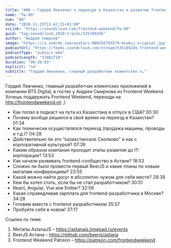 ```yaml
---
title: "#80 – Гордей Левченко о переезде в Казахстан и развитии frontend-сообщества в Астане"
name: "fw-80"
num: "80"
date: "2018-11-25T13:42:31+01:00"
scLink: "https://soundcloud.com/frontend-weekend/fw-80"
guid: "tag:soundcloud,2010:tracks/535189245"
author: "Андрей Смирнов"
image: "https://i1.sndcdn.com/avatars-000358703579-bnobxj-original.jpg"
podcastUrl: "https://feeds.soundcloud.com/stream/535189245-frontend-weekend-fw-80.m4a"
podcastType: "audio/x-m4a"
podcastLength: "37882710"
duration: "00:39:03"
explicit: "no"
subtitle: "Гордей Левченко, главный разработчик клиентских п…"
---
```

Гордей Левченко, главный разработчик клиентских приложений в компании BTS Digital, в гостях у Андрея Смирнова из Frontend Weekend. Хочешь поддержать Frontend Weekend, переходи на http://frontendweekend.ml ;)

- Как попал в подкаст на пути из Казахстана в отпуск в США? 00:30
- Почему вообще решился в своё время на переезд в Казахстан? 01:34
- Как технически осуществлялся переезд (продажа машины, проводы и т.д.)? 04:28
- Действительно ли это “казахстанское Сколково” и как с корпоративной культурой? 07:39
- Каким образом компания проходит этапы развития до IT-корпорации? 13:53
- Как начали развивать frontend-сообщество в Астане? 18:53
- Сложно ли было провести первый BeerJS и какие планы по новым митапам-конференциям? 23:55
- Какой можно найти досуг в абсолютно чужом для себя месте? 28:38
- Кем бы хотел стать, если бы не стал разработчиком? 30:51
- React, Angular, Vue или Ember? 32:59
- Какая справедливая зарплата для frontend-разработчика в Москве? 34:28
- Готовим вместе с frontend-разработчиком 35:57
- Пробуйте себя в новом! 37:17

Ссылки по теме:
1) Митапы AstanaJS – https://astanajs.timepad.ru/events
2) BeerJS Астана – https://github.com/beerjs/astana
3) Frontend Weekend Patreon – https://patreon.com/frontendweekend